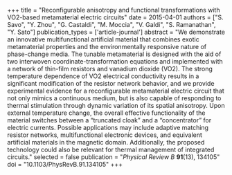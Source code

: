 +++
title = "Reconfigurable anisotropy and functional transformations with VO2-based metamaterial electric circuits"
date = 2015-04-01
authors = ["S. Savo", "Y. Zhou", "G. Castaldi", "M. Moccia", "V. Galdi", "S. Ramanathan", "Y. Sato"]
publication_types = ['article-journal']
abstract = "We demonstrate an innovative multifunctional artificial material that combines exotic metamaterial properties and the environmentally responsive nature of phase-change media. The tunable metamaterial is designed with the aid of two interwoven coordinate-transformation equations and implemented with a network of thin-film resistors and vanadium dioxide (VO2). The strong temperature dependence of VO2 electrical conductivity results in a significant modification of the resistor network behavior, and we provide experimental evidence for a reconfigurable metamaterial electric circuit that not only mimics a continuous medium, but is also capable of responding to thermal stimulation through dynamic variation of its spatial anisotropy. Upon external temperature change, the overall effective functionality of the material switches between a “truncated cloak” and a “concentrator” for electric currents. Possible applications may include adaptive matching resistor networks, multifunctional electronic devices, and equivalent artificial materials in the magnetic domain. Additionally, the proposed technology could also be relevant for thermal management of integrated circuits."
selected = false
publication = "*Physical Review B* **91**(13), 134105"
doi = "10.1103/PhysRevB.91.134105"
+++
